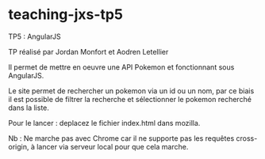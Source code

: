 # teaching-jxs-tp5
TP5 : AngularJS

TP réalisé par Jordan Monfort et Aodren Letellier

Il permet de mettre en oeuvre une API Pokemon et fonctionnant sous AngularJS.

Le site permet de rechercher un pokemon via un id ou un nom, par ce biais il est possible de filtrer la recherche et sélectionner le pokemon recherché dans la liste.

Pour le lancer : deplacez le fichier index.html dans mozilla. 

Nb : Ne marche pas avec Chrome car il ne supporte pas les requêtes cross-origin, à lancer via serveur local pour que cela marche.